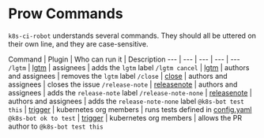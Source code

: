 # Prow Commands

`k8s-ci-robot` understands several commands. They should all be uttered on their own line, and they are case-sensitive.

Command | Plugin | Who can run it | Description
--- | --- | --- | --- | ---
`/lgtm` | [lgtm](./plugins/lgtm) | assignees | adds the `lgtm` label
`/lgtm cancel` | [lgtm](./plugins/lgtm) | authors and assignees | removes the `lgtm` label
`/close` | [close](./plugins/close) | authors and assignees | closes the issue
`/release-note` | [releasenote](./plugins/releasenote) | authors and assignees | adds the `release-note` label
`/release-note-none` | [releasenote](./plugins/releasenote) | authors and assignees | adds the `release-note-none` label
`@k8s-bot test this` | [trigger](./plugins/trigger) | kubernetes org members | runs tests defined in [config.yaml](./config.yaml)
`@k8s-bot ok to test` | [trigger](./plugins/trigger) | kubernetes org members | allows the PR author to `@k8s-bot test this`
